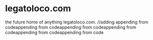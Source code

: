 # legatoloco.com
the future home of anything legatoloco.com.
//adding 
appending from codeappending from codeappending from codeappending from codeappending from codeappending from code